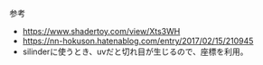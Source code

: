 参考
- https://www.shadertoy.com/view/Xts3WH
- https://nn-hokuson.hatenablog.com/entry/2017/02/15/210945
- silinderに使うとき、uvだと切れ目が生じるので、座標を利用。